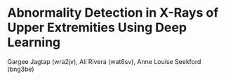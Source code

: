 # Abnormality Detection in X-Rays of Upper Extremities Using Deep Learning

Gargee Jagtap (wra2jv), Ali Rivera (wat6sv), Anne Louise Seekford (bng3be)


